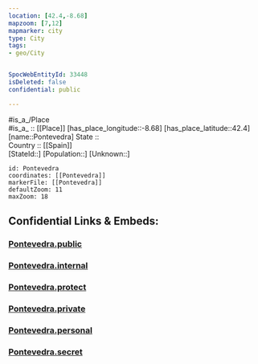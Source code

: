 ```yaml
---
location: [42.4,-8.68] 
mapzoom: [7,12] 
mapmarker: city 
type: City
tags:
- geo/City


SpocWebEntityId: 33448
isDeleted: false
confidential: public

---
```

#is_a_/Place  
#is_a_ :: [[Place]] 
[has_place_longitude::-8.68] 
[has_place_latitude::42.4] 
[name::Pontevedra] 
State ::  
Country :: [[Spain]]  
[StateId::] 
[Population::] 
[Unknown::] 


```leaflet
id: Pontevedra
coordinates: [[Pontevedra]] 
markerFile: [[Pontevedra]] 
defaultZoom: 11 
maxZoom: 18
```


## Confidential Links & Embeds: 

### [Pontevedra.public](/_public/\Earth\Continent\Europe\Europe~South\Spain\Provinces~Spain\Galicia\Pontevedra.Province\CityPontevedra.public.md) 

### [Pontevedra.internal](/_internal/\Earth\Continent\Europe\Europe~South\Spain\Provinces~Spain\Galicia\Pontevedra.Province\CityPontevedra.internal.md) 

### [Pontevedra.protect](/_protect/\Earth\Continent\Europe\Europe~South\Spain\Provinces~Spain\Galicia\Pontevedra.Province\CityPontevedra.protect.md) 

### [Pontevedra.private](/_private/\Earth\Continent\Europe\Europe~South\Spain\Provinces~Spain\Galicia\Pontevedra.Province\CityPontevedra.private.md) 

### [Pontevedra.personal](/_personal/\Earth\Continent\Europe\Europe~South\Spain\Provinces~Spain\Galicia\Pontevedra.Province\CityPontevedra.personal.md) 

### [Pontevedra.secret](/_secret/\Earth\Continent\Europe\Europe~South\Spain\Provinces~Spain\Galicia\Pontevedra.Province\CityPontevedra.secret.md)

